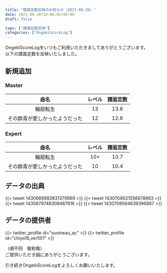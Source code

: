 ```yaml
---
title: "譜面定数反映のお知らせ（2021-08-26）"
date: 2021-08-26T19:06:01+09:00
draft: false

tags: ["譜面定数反映"]
categories: ["OngekiScoreLog"]
---
```


OngekiScoreLogをいつもご利用いただきましてありがとうございます。  
以下の譜面定数を反映いたしました。

<!--more-->

## 新規追加

### Master

| 曲名 | レベル | 譜面定数 |
|:-:|:-:|:-:|
| 輪廻転生 | 13 | 13.6 |
| その群青が愛しかったようだった | 12 | 12.6 |

### Expert

| 曲名 | レベル | 譜面定数 |
|:-:|:-:|:-:|
| 輪廻転生 | 10+ | 10.7 |
| その群青が愛しかったようだった | 10 | 10.4 |

## データの出典

{{< tweet 1430669983831379969 >}}
{{< tweet 1430709021556678663 >}}
{{< tweet 1430679748309487616 >}}
{{< tweet 1430708594639396867 >}}

## データの提供者

{{< twitter_profile id="suoineau_ac" >}}
{{< twitter_profile id="chiyo16_ver501" >}}

（順不同　敬称略）  
ご提供いただき誠にありがとうございます。

引き続きOngekiScoreLogをよろしくお願いいたします。
